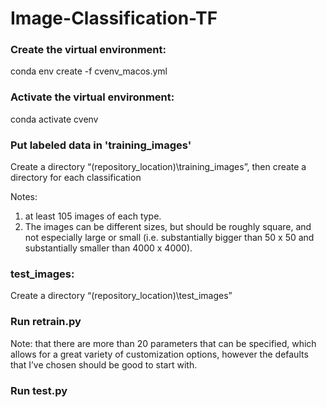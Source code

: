 # Image-Classification-TF


### Create the virtual environment:

conda env create -f cvenv_macos.yml

### Activate the virtual environment:

conda activate cvenv

### Put labeled data in 'training_images'

Create a directory “(repository_location)\training_images”, then create a directory for each classification

Notes: 
1. at least 105 images of each type.
2. The images can be different sizes, but should be roughly square, and not especially large or small (i.e. substantially bigger than 50 x 50 and substantially smaller than 4000 x 4000).

### test_images:

Create a directory “(repository_location)\test_images”

### Run retrain.py

Note: that there are more than 20 parameters that can be specified, which allows for a great variety of customization options, however the defaults that I’ve chosen should be good to start with.

### Run test.py

